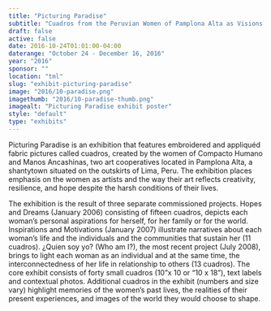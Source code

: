 ```yaml
---
title: "Picturing Paradise"
subtitle: "Cuadros from the Peruvian Women of Pamplona Alta as Visions of Hope"
draft: false
active: false
date: 2016-10-24T01:01:00-04:00
daterange: "October 24 - December 16, 2016"
year: "2016"
sponsor: ""
location: "tml"
slug: "exhibit-picturing-paradise"
image: "2016/10-paradise.png"
imagethumb: "2016/10-paradise-thumb.png"
imagealt: "Picturing Paradise exhibit poster"
style: "default"
type: "exhibits"
---
```


<p>Picturing Paradise is an exhibition that features embroidered and appliquéd fabric pictures called cuadros, created by the women of Compacto Humano and Manos Ancashinas,   two art cooperatives located in Pamplona Alta, a shantytown situated on   the outskirts of Lima, Peru. The exhibition places emphasis on the   women as artists and the way their art reflects creativity, resilience,   and hope despite the harsh conditions of their lives.</p>

<p>The exhibition is the result of three separate commissioned projects. Hopes and Dreams   (January 2006) consisting of fifteen cuadros, depicts each woman&rsquo;s   personal aspirations for herself, for her family or for the world. Inspirations and Motivations (January 2007) illustrate narratives about each woman&rsquo;s life and the individuals and the communities that sustain her (11 cuadros). ¿Quien soy yo? (Who am I?),   the most recent project (July 2008), brings to light each woman as an   individual and at the same time, the interconnectedness of her life in   relationship to others (13 cuadros). The core exhibit consists of forty small cuadros (10&rdquo;x 10 or &ldquo;10 x 18&rdquo;), text labels and contextual photos. Additional cuadros in   the exhibit (numbers and size vary) highlight memories of the women&rsquo;s   past lives, the realities of their present experiences, and images of   the world they would choose to shape.</p>

<!--

Active:
    Yes (will appear on Exhibit's homepage)
    No (will not appear on Exhibit's homepage, but will appear in archives)

Gallery locations: 
    Burns Library (burns)
    Theology and Ministry Library (tml)
    O'Neill Level One (lvl1)
    O'Neill Level Three (lvl3)
    O'Neill Reading Room (reading)
    O'Neill Reading Room Back Wall (backwall)
    O'Neill Lobby (lobby)
    History Dept, Stokes Hall (stokes)
    Bapst Exhibits (bapsts)
    Archived Bapst Exhibits (bapstsarchive)
  
Need spaces for:

  Virtual Exhibits (virtual)
  Tip O'Neill (tiponeill)

Style:
    Poster on left, text on right (default)
    Poster on right, text on left (right)
    Poster large, centered above text (middle_top)
    Poster large, centered below text (middle_down)

Add'l images
    <img src="https://library.bc.edu/images/exhibits/XXXX/201X/00-XXXX.png" alt="words" class="float_left">
    <img src="https://library.bc.edu/images/exhibits/XXXX/201X/00-XXXX.png" alt="words" class="float_right">
    <img src="https://library.bc.edu/images/exhibits/XXXX/201X/00-XXXX.png" alt="words" class="center">

-->

